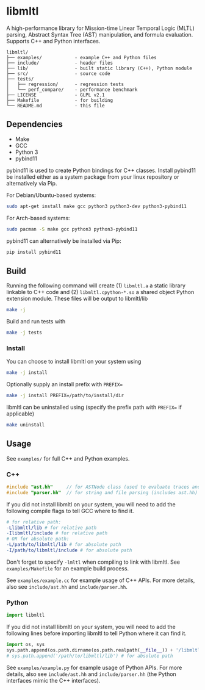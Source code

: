 # libmltl
A high-performance library for Mission-time Linear Temporal Logic (MLTL) parsing, Abstract Syntax Tree (AST) manipulation, and formula evaluation. Supports C++ and Python interfaces.

```
libmltl/
├── examples/            - example C++ and Python files
├── include/             - header files
├── lib/                 - built static library (C++), Python module
├── src/                 - source code
├── tests/
│   ├── regression/      - regression tests
│   └── perf_compare/    - performance benchmark
├── LICENSE              - GLPL v2.1
├── Makefile             - for building
└── README.md            - this file
```

## Dependencies

- Make
- GCC
- Python 3
- pybind11

pybind11 is used to create Python bindings for C++ classes. Install pybind11 be installed either as a system package from your linux repository or alternatively via Pip.

For Debian/Ubuntu-based systems:
```bash
sudo apt-get install make gcc python3 python3-dev python3-pybind11
```
For Arch-based systems:
```bash
sudo pacman -S make gcc python3 python3-pybind11
```

pybind11 can alternatively be installed via Pip:
```bash
pip install pybind11
```

## Build

Running the following command will create (1) `libmltl.a` a static library linkable to C++ code and (2) `libmltl.cpython-*.so` a shared object Python extension module.
These files will be output to libmltl/lib
```bash
make -j
```

Build and run tests with
```bash
make -j tests
```

### Install

You can choose to install libmltl on your system using
```bash
make -j install
```
Optionally supply an install prefix with `PREFIX=`
```bash
make -j install PREFIX=/path/to/install/dir
```

libmltl can be uninstalled using (specify the prefix path with `PREFIX=` if applicable)
```bash
make uninstall
```

## Usage

See `examples/` for full C++ and Python examples.

### C++
```c++
#include "ast.hh"     // for ASTNode class (used to evaluate traces and manipulate AST)
#include "parser.hh"  // for string and file parsing (includes ast.hh)
```
If you did not install libmltl on your system, you will need to add the following compile flags to tell GCC where to find it.
```makefile
# for relative path:
-Llibmltl/lib # for relative path
-Ilibmltl/include # for relative path
# OR for absolute path:
-L/path/to/libmltl/lib # for absolute path
-I/path/to/libmltl/include # for absolute path
```
Don't forget to specify `-lmltl` when compiling to link with libmltl. See `examples/Makefile` for an example build process.

See `examples/example.cc` for example usage of C++ APIs. For more details, also see `include/ast.hh` and `include/parser.hh`.

### Python
```python
import libmltl
```
If you did not install libmltl on your system, you will need to add the following lines before importing libmltl to tell Python where it can find it.
```python
import os, sys
sys.path.append(os.path.dirname(os.path.realpath(__file__)) + '/libmltl/lib') # for relative path
# sys.path.append('/path/to/libmltl/lib') # for absolute path
```

See `examples/example.py` for example usage of Python APIs. For more details, also see `include/ast.hh` and `include/parser.hh` (the Python interfaces mimic the C++ interfaces).
